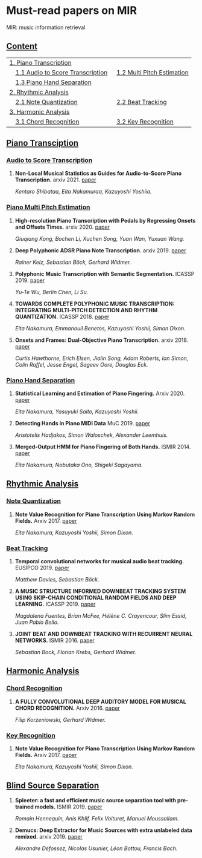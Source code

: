 # Must-read papers on MIR
MIR: music information retrieval


## [Content](#content)
<table>
<tr><td colspan="2"><a href="#piano-transcription">1. Piano Transcription</a></td></tr>
<tr>
    <td>&emsp;<a href="#audio-to-score-transcriptions">1.1 Audio to Score Transcription</a></td>
    <td>&ensp;<a href="#Piano-Multi-Pitch-Estimation">1.2 Multi Pitch Estimation</a></td>
</tr>   
<tr>
    <td>&emsp;<a href="#Piano-Hand-Separationn">1.3 Piano Hand Separation</a></td>
    <td></td>
</tr>   
<tr><td colspan="2"><a href="#Rhythmic-Analysis">2. Rhythmic Analysis</a></td></tr>
<tr>
    <td>&emsp;<a href="#Note-Quantization">2.1 Note Quantization</a></td>
    <td>&ensp;<a href="#Beat-Trackingn">2.2 Beat Tracking</a></td>
</tr>   
<tr><td colspan="2"><a href="#Harmonic-Analysis">3. Harmonic Analysis</a></td></tr>
<tr>
    <td>&emsp;<a href="#Chord-Recognition">3.1 Chord Recognition</a></td>
    <td>&ensp;<a href="#Key-Recognition">3.2 Key Recognition</a></td>
</tr>
</table>

## [Piano Transciption](#content) 

### [Audio to Score Transcription](#content)
1. **Non-Local Musical Statistics as Guides for Audio-to-Score Piano Transcription.** arxiv 2021. [paper](https://arxiv.org/pdf/2008.12710.pdf)

    *Kentaro Shibataa, Eita Nakamuraa, Kazuyoshi Yoshiia.* 
    

### [Piano Multi Pitch Estimation](#content)

1. **High-resolution Piano Transcription with Pedals by Regressing Onsets and Offsets Times.** arxiv 2020. [paper](https://arxiv.org/pdf/2010.01815.pdf)

    *Qiuqiang Kong, Bochen Li, Xuchen Song, Yuan Wan, Yuxuan Wang.* 
    
1. **Deep Polyphonic ADSR Piano Note Transcription.** arxiv 2019. [paper](https://arxiv.org/pdf/1906.09165.pdf)

    *Rainer Kelz, Sebastian Böck, Gerhard Widmer.* 
    
1. **Polyphonic Music Transcription with Semantic Segmentation.** ICASSP 2019. [paper](https://ieeexplore.ieee.org/document/8682605/)

    *Yu-Te Wu, Berlin Chen, Li Su.* 
    
1. **TOWARDS COMPLETE POLYPHONIC MUSIC TRANSCRIPTION: INTEGRATING MULTI-PITCH DETECTION AND RHYTHM QUANTIZATION.** ICASSP 2018. [paper](https://eita-nakamura.github.io/articles/AudioAndMIDITranscription_ICASSP2018.pdf)

    *Eita Nakamura, Emmanouil Benetos, Kazuyoshi Yoshii, Simon Dixon.* 
    
1. **Onsets and Frames: Dual-Objective Piano Transcription.** arxiv 2018. [paper](https://arxiv.org/pdf/1710.11153.pdf)

    *Curtis Hawthorne, Erich Elsen, Jialin Song, Adam Roberts, Ian Simon, Colin Raffel, Jesse Engel, Sageev Oore, Douglas Eck.* 



### [Piano Hand Separation](#content)

1. **Statistical Learning and Estimation of Piano Fingering.** Arxiv 2020. [paper](https://arxiv.org/pdf/1904.10237.pdf)

    *Eita Nakamura, Yasuyuki Saito, Kazuyoshi Yoshii.* 
    
    
1. **Detecting Hands in Piano MIDI Data** MuC 2019. [paper](http://www.cemfi.de/wp-content/papercite-data/pdf/hadjakos-2019-detectinghands.pdf)

    *Aristotelis Hadjakos, Simon Waloschek, Alexander Leemhuis.* 
    
    
1. **Merged-Output HMM for Piano Fingering of Both Hands.** ISMIR 2014. [paper](https://zenodo.org/record/1415152#.YK8zzKgzaUk)

    *Eita Nakamura, Nobutaka Ono, Shigeki Sagayama.* 


## [Rhythmic Analysis](#content) 


### [Note Quantization](#content)

1. **Note Value Recognition for Piano Transcription Using Markov Random Fields.** Arxiv 2017. [paper](https://arxiv.org/pdf/1703.08144.pdf)

    *Eita Nakamura, Kazuyoshi Yoshii, Simon Dixon.* 
    
    
### [Beat Tracking](#content)

1. **Temporal convolutional networks for musical audio beat tracking.** EUSIPCO 2019. [paper](http://telecom.inesctec.pt/~mdavies/pdfs/DaviesBoeck19-eusipco.pdf)

    *Matthew Davies, Sebastian Böck.* 

1. **A MUSIC STRUCTURE INFORMED DOWNBEAT TRACKING SYSTEM USING SKIP-CHAIN CONDITIONAL RANDOM FIELDS AND DEEP LEARNING.** ICASSP 2019. [paper](https://brianmcfee.net/papers/icassp2019_beat.pdf)

    *Magdalena Fuentes, Brian McFee, Hélène C. Crayencour, Slim Essid, Juan Pablo Bello.* 

1. **JOINT BEAT AND DOWNBEAT TRACKING WITH RECURRENT NEURAL NETWORKS.** ISMIR 2016. [paper](http://www.cp.jku.at/research/papers/Boeck_etal_ISMIR_2016.pdf)

    *Sebastian Bock, Florian Krebs, Gerhard Widmer.* 


## [Harmonic Analysis](#content) 

### [Chord Recognition](#content)

1. **A FULLY CONVOLUTIONAL DEEP AUDITORY MODEL FOR MUSICAL CHORD RECOGNITION.** Arxiv 2016. [paper](https://arxiv.org/pdf/1612.05082.pdf)

    *Filip Korzeniowski, Gerhard Widmer.* 


### [Key Recognition](#content)

1. **Note Value Recognition for Piano Transcription Using Markov Random Fields.** Arxiv 2017. [paper](https://arxiv.org/pdf/1703.08144.pdf)

    *Eita Nakamura, Kazuyoshi Yoshii, Simon Dixon.* 
    

## [Blind Source Separation](#content) 

1. **Spleeter: a fast and efficient music source separation tool with pre-trained models.** ISMIR 2019. [paper](https://archives.ismir.net/ismir2019/latebreaking/000036.pdf)

    *Romain Hennequin, Anis Khlif, Felix Voituret, Manuel Moussallam.* 

1. **Demucs: Deep Extractor for Music Sources with extra unlabeled data remixed.** arxiv 2019. [paper](https://arxiv.org/pdf/1909.01174.pdf)

    *Alexandre Défossez, Nicolas Usunier, Léon Bottou, Francis Bach.* 
